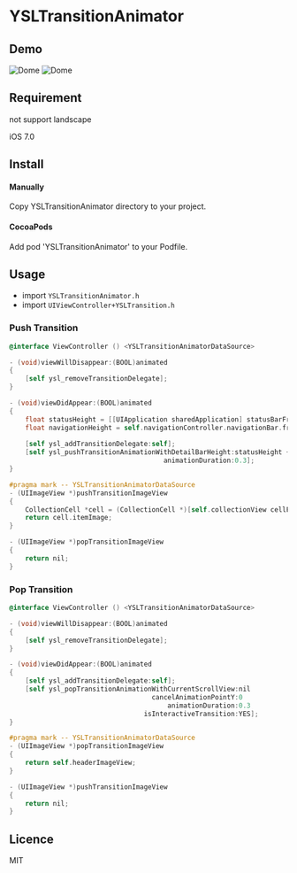 # YSLTransitionAnimator

## Demo
![Dome](https://raw.githubusercontent.com/y-hryk/YSLTransitionAnimator/master/sample_01.gif)
![Dome](https://raw.githubusercontent.com/y-hryk/YSLTransitionAnimator/master/sample_02.gif)
## Requirement
not support landscape

iOS 7.0
## Install
#### Manually
 Copy YSLTransitionAnimator directory to your project.
#### CocoaPods
 Add pod 'YSLTransitionAnimator' to your Podfile.
 
## Usage
- import `YSLTransitionAnimator.h`
- import `UIViewController+YSLTransition.h`

### Push Transition
``` objective-c
@interface ViewController () <YSLTransitionAnimatorDataSource>

- (void)viewWillDisappear:(BOOL)animated
{
    [self ysl_removeTransitionDelegate];
}

- (void)viewDidAppear:(BOOL)animated
{
    float statusHeight = [[UIApplication sharedApplication] statusBarFrame].size.height;
    float navigationHeight = self.navigationController.navigationBar.frame.size.height;
    
    [self ysl_addTransitionDelegate:self];
    [self ysl_pushTransitionAnimationWithDetailBarHeight:statusHeight + navigationHeight
                                       animationDuration:0.3];
}

#pragma mark -- YSLTransitionAnimatorDataSource
- (UIImageView *)pushTransitionImageView
{
    CollectionCell *cell = (CollectionCell *)[self.collectionView cellForItemAtIndexPath:[[self.collectionView indexPathsForSelectedItems] firstObject]];
    return cell.itemImage;
}

- (UIImageView *)popTransitionImageView
{
    return nil;
}

```
### Pop Transition
``` objective-c
@interface ViewController () <YSLTransitionAnimatorDataSource>

- (void)viewWillDisappear:(BOOL)animated
{
    [self ysl_removeTransitionDelegate];
}

- (void)viewDidAppear:(BOOL)animated
{
    [self ysl_addTransitionDelegate:self];
    [self ysl_popTransitionAnimationWithCurrentScrollView:nil
                                    cancelAnimationPointY:0
                                        animationDuration:0.3
                                  isInteractiveTransition:YES];
}

#pragma mark -- YSLTransitionAnimatorDataSource
- (UIImageView *)popTransitionImageView
{
    return self.headerImageView;
}

- (UIImageView *)pushTransitionImageView
{
    return nil;
}
```
## Licence
MIT

